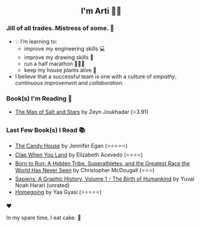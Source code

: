 <div align="center">
  
  ## I'm Arti 👋🏽
  
</div>
  
### Jill of all trades. Mistress of some. 👑

- 💡 I’m learning to:
  - improve my engineering skills 💻
  - improve my drawing skills 🎨
  - run a half marathon 🏃🏽‍♀️
  - keep my house plants alive 🌱
- I believe that a successful team is one with a culture of _empathy_, _continuous improvement_ and _collaboration._


### Book(s) I'm Reading 📖
<!-- GOODREADS-LIST:START -->
- [The Map of Salt and Stars](https://www.goodreads.com/review/show/2601757364?utm_medium=api&utm_source=rss) by Zeyn Joukhadar (⭐️3.91)
<!-- GOODREADS-LIST:END -->

### Last Few Book(s) I Read 📚
<!-- GOODREADS-READ-LIST:START -->
- [The Candy House](https://www.goodreads.com/review/show/4626893088?utm_medium=api&utm_source=rss) by Jennifer Egan (⭐⭐⭐⭐⭐)
- [Clap When You Land](https://www.goodreads.com/review/show/5941330138?utm_medium=api&utm_source=rss) by Elizabeth Acevedo (⭐⭐⭐⭐)
- [Born to Run: A Hidden Tribe, Superathletes, and the Greatest Race the World Has Never Seen](https://www.goodreads.com/review/show/5950126951?utm_medium=api&utm_source=rss) by Christopher McDougall (⭐⭐⭐)
- [Sapiens: A Graphic History, Volume 1 - The Birth of Humankind](https://www.goodreads.com/review/show/3771178926?utm_medium=api&utm_source=rss) by Yuval Noah Harari (unrated)
- [Homegoing](https://www.goodreads.com/review/show/2709839390?utm_medium=api&utm_source=rss) by Yaa Gyasi (⭐⭐⭐⭐⭐)
<!-- GOODREADS-READ-LIST:END -->
❤️

In my spare time, I eat cake. 🍰
